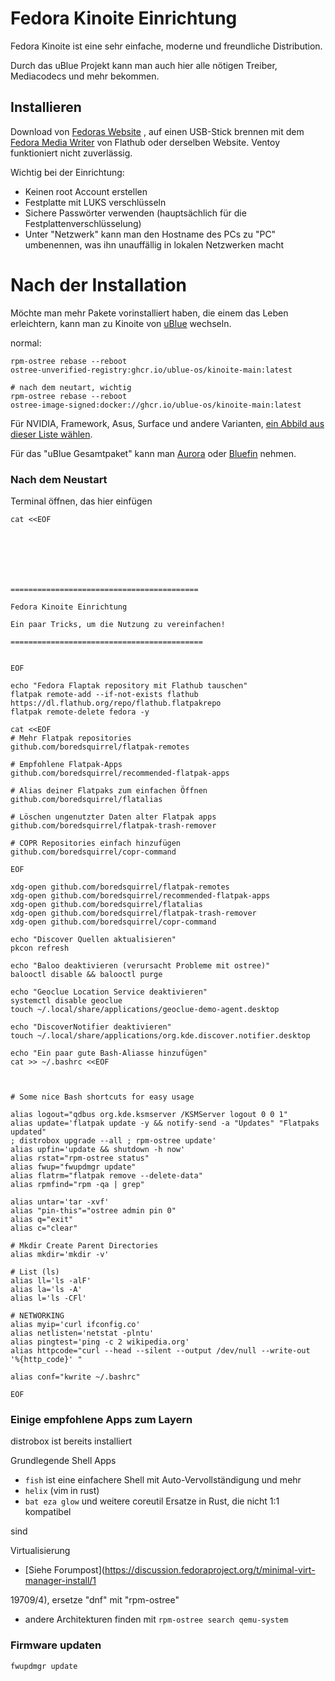 # Fedora Kinoite Einrichtung
Fedora Kinoite ist eine sehr einfache, moderne und freundliche Distribution.

Durch das uBlue Projekt kann man auch hier alle nötigen Treiber, Mediacodecs 
und mehr bekommen.

## Installieren

Download von [Fedoras 
Website](https://fedoraproject.org/atomic-desktops/kinoite/) , auf einen 
USB-Stick brennen mit dem [Fedora Media 
Writer](https://flathub.org/apps/org.fedoraproject.MediaWriter) von Flathub 
oder derselben Website. Ventoy funktioniert nicht zuverlässig.

Wichtig bei der Einrichtung:

- Keinen root Account erstellen
- Festplatte mit LUKS verschlüsseln
- Sichere Passwörter verwenden (hauptsächlich für die 
Festplattenverschlüsselung)
- Unter "Netzwerk" kann man den Hostname des PCs zu "PC" umbenennen, was ihn 
unauffällig in lokalen Netzwerken macht


# Nach der Installation

Möchte man mehr Pakete vorinstalliert haben, die einem das Leben erleichtern, 
kann man zu Kinoite von [uBlue](https://universal-blue.org) wechseln.

normal:
```
rpm-ostree rebase --reboot 
ostree-unverified-registry:ghcr.io/ublue-os/kinoite-main:latest

# nach dem neutart, wichtig
rpm-ostree rebase --reboot 
ostree-image-signed:docker://ghcr.io/ublue-os/kinoite-main:latest
```

Für NVIDIA, Framework, Asus, Surface und andere Varianten, [ein Abbild aus 
dieser Liste wählen](https://github.com/orgs/ublue-os/packages).

Für das "uBlue Gesamtpaket" kann man [Aurora](getaurora.dev) oder 
[Bluefin](projectbluefin.io) nehmen.

### Nach dem Neustart

Terminal öffnen, das hier einfügen

```
cat <<EOF







==========================================

Fedora Kinoite Einrichtung

Ein paar Tricks, um die Nutzung zu vereinfachen!

===========================================


EOF

echo "Fedora Flaptak repository mit Flathub tauschen"
flatpak remote-add --if-not-exists flathub 
https://dl.flathub.org/repo/flathub.flatpakrepo
flatpak remote-delete fedora -y

cat <<EOF
# Mehr Flatpak repositories
github.com/boredsquirrel/flatpak-remotes

# Empfohlene Flatpak-Apps
github.com/boredsquirrel/recommended-flatpak-apps

# Alias deiner Flatpaks zum einfachen Öffnen 
github.com/boredsquirrel/flatalias

# Löschen ungenutzter Daten alter Flatpak apps
github.com/boredsquirrel/flatpak-trash-remover

# COPR Repositories einfach hinzufügen
github.com/boredsquirrel/copr-command

EOF

xdg-open github.com/boredsquirrel/flatpak-remotes
xdg-open github.com/boredsquirrel/recommended-flatpak-apps
xdg-open github.com/boredsquirrel/flatalias
xdg-open github.com/boredsquirrel/flatpak-trash-remover
xdg-open github.com/boredsquirrel/copr-command

echo "Discover Quellen aktualisieren"
pkcon refresh

echo "Baloo deaktivieren (verursacht Probleme mit ostree)"
balooctl disable && balooctl purge

echo "Geoclue Location Service deaktivieren"
systemctl disable geoclue
touch ~/.local/share/applications/geoclue-demo-agent.desktop

echo "DiscoverNotifier deaktivieren"
touch ~/.local/share/applications/org.kde.discover.notifier.desktop

echo "Ein paar gute Bash-Aliasse hinzufügen"
cat >> ~/.bashrc <<EOF



# Some nice Bash shortcuts for easy usage

alias logout="qdbus org.kde.ksmserver /KSMServer logout 0 0 1"
alias update='flatpak update -y && notify-send -a "Updates" "Flatpaks updated" 
; distrobox upgrade --all ; rpm-ostree update'
alias upfin='update && shutdown -h now'
alias rstat="rpm-ostree status"
alias fwup="fwupdmgr update"
alias flatrm="flatpak remove --delete-data"
alias rpmfind="rpm -qa | grep"

alias untar='tar -xvf'
alias "pin-this"="ostree admin pin 0"
alias q="exit"
alias c="clear"

# Mkdir Create Parent Directories
alias mkdir='mkdir -v'

# List (ls)
alias ll='ls -alF'
alias la='ls -A'
alias l='ls -CFl'

# NETWORKING
alias myip='curl ifconfig.co'
alias netlisten='netstat -plntu'
alias pingtest='ping -c 2 wikipedia.org'
alias httpcode="curl --head --silent --output /dev/null --write-out 
'%{http_code}' "

alias conf="kwrite ~/.bashrc"

EOF
```

### Einige empfohlene Apps zum Layern

distrobox ist bereits installiert

Grundlegende Shell Apps
- `fish` ist eine einfachere Shell mit Auto-Vervollständigung und mehr
- `helix` (vim in rust)
- `bat eza glow` und weitere coreutil Ersatze in Rust, die nicht 1:1 kompatibel 

sind 

Virtualisierung
- [Siehe 
Forumpost](https://discussion.fedoraproject.org/t/minimal-virt-manager-install/1

19709/4), ersetze "dnf" mit "rpm-ostree"
- andere Architekturen finden mit `rpm-ostree search qemu-system`

### Firmware updaten

```
fwupdmgr update
```
